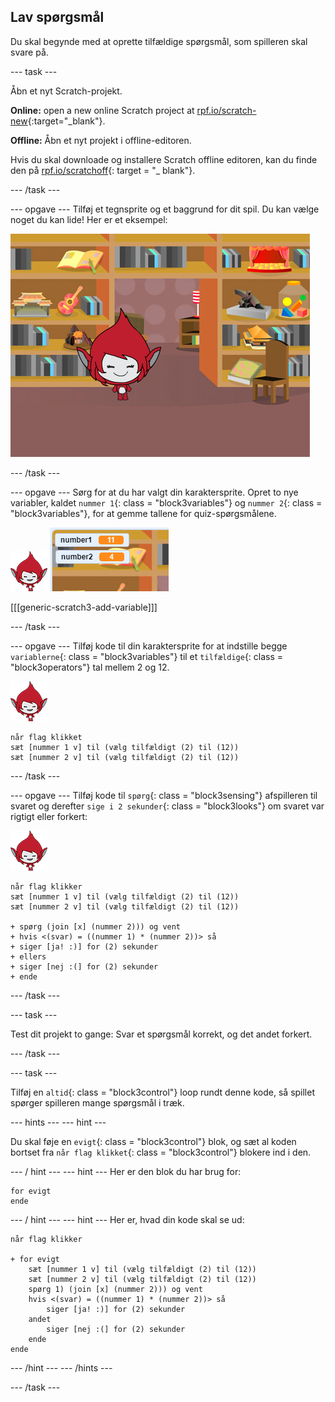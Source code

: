 ## Lav spørgsmål

Du skal begynde med at oprette tilfældige spørgsmål, som spilleren skal svare på.

\--- task \---

Åbn et nyt Scratch-projekt.

**Online:** open a new online Scratch project at [rpf.io/scratch-new](http://rpf.io/scratchon){:target="_blank"}.

**Offline:** Åbn et nyt projekt i offline-editoren.

Hvis du skal downloade og installere Scratch offline editoren, kan du finde den på [rpf.io/scratchoff](http://rpf.io/scratchoff){: target = "_ blank"}.

\--- /task \---

\--- opgave \--- Tilføj et tegnsprite og et baggrund for dit spil. Du kan vælge noget du kan lide! Her er et eksempel:

![skærmbillede](images/brain-setting.png)

\--- /task \---

\--- opgave \--- Sørg for at du har valgt din karaktersprite. Opret to nye variabler, kaldet `nummer 1`{: class = "block3variables"} og `nummer 2`{: class = "block3variables"}, for at gemme tallene for quiz-spørgsmålene.

![skærmbillede](images/giga-sprite.png) ![skærmbillede](images/brain-variables.png)

[[[generic-scratch3-add-variable]]]

\--- /task \---

\--- opgave \--- Tilføj kode til din karaktersprite for at indstille begge `variablerne`{: class = "block3variables"} til et `tilfældige`{: class = "block3operators"} tal mellem 2 og 12.

![skærmbillede](images/giga-sprite.png)

```blocks3
når flag klikket
sæt [nummer 1 v] til (vælg tilfældigt (2) til (12))
sæt [nummer 2 v] til (vælg tilfældigt (2) til (12))
```

\--- /task \---

\--- opgave \--- Tilføj kode til `spørg`{: class = "block3sensing"} afspilleren til svaret og derefter `sige i 2 sekunder`{: class = "block3looks"} om svaret var rigtigt eller forkert:

![skærmbillede](images/giga-sprite.png)

```blocks3
når flag klikker
sæt [nummer 1 v] til (vælg tilfældigt (2) til (12))
sæt [nummer 2 v] til (vælg tilfældigt (2) til (12))

+ spørg (join [x] (nummer 2))) og vent
+ hvis <(svar) = ((nummer 1) * (nummer 2))> så
+ siger [ja! :)] for (2) sekunder
+ ellers
+ siger [nej :(] for (2) sekunder
+ ende
```

\--- /task \---

\--- task \---

Test dit projekt to gange: Svar et spørgsmål korrekt, og det andet forkert.

\--- /task \---

\--- task \---

Tilføj en `altid`{: class = "block3control"} loop rundt denne kode, så spillet spørger spilleren mange spørgsmål i træk.

\--- hints \--- \--- hint \---

Du skal føje en `evigt`{: class = "block3control"} blok, og sæt al koden bortset fra `når flag klikket`{: class = "block3control"} blokere ind i den.

\--- / hint \--- \--- hint \--- Her er den blok du har brug for:

```blocks3
for evigt
ende
```

\--- / hint \--- \--- hint \--- Her er, hvad din kode skal se ud:

```blocks3
når flag klikker

+ for evigt
    sæt [nummer 1 v] til (vælg tilfældigt (2) til (12))
    sæt [nummer 2 v] til (vælg tilfældigt (2) til (12))
    spørg 1) (join [x] (nummer 2))) og vent
    hvis <(svar) = ((nummer 1) * (nummer 2))> så
        siger [ja! :)] for (2) sekunder
    andet
        siger [nej :(] for (2) sekunder
    ende
ende
```

\--- /hint \--- \--- /hints \---

\--- /task \---